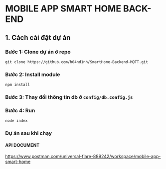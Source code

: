 # MOBILE APP SMART HOME BACK-END

## 1. Cách cài đặt dự án

### Bước 1: Clone dự án ở repo

```
git clone https://github.com/h04nd1nh/SmartHome-Backend-MQTT.git
```

### Bước 2: Install module


```
npm install
```

### Bước 3: Thay đổi thông tin db ở `config/db.config.js` 



### Bước 4: Run

```
node index
```


### Dự án sau khi chạy

#### API DOCUMENT
https://www.postman.com/universal-flare-889242/workspace/mobile-app-smart-home

